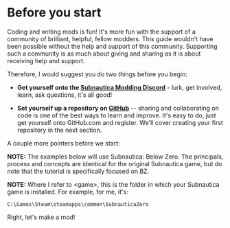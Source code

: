 # Before you start

Coding and writing mods is fun! It's more fun with the support of a community of brilliant, helpful, fellow modders. This guide wouldn't have been possible without the help and support of this community. Supporting such a community is as much about giving and sharing as it is about receiving help and support.

Therefore, I would suggest you do two things before you begin:

-   **Get yourself onto the [Subnautica Modding Discord](https://discord.gg/srQXTPKA)** - lurk, get involved, learn, ask questions, it's all good!

-   **Set yourself up a repository on [GitHub](https://github.com/)** -- sharing and collaborating on code is one of the best ways to learn and improve. It's easy to do, just get yourself onto GitHub.com and register. We'll cover creating your first repository in the next section.

A couple more pointers before we start:

**NOTE:** The examples below will use Subnautica: Below Zero. The principals, process and concepts are identical for the original Subnautica game, but do note that the tutorial is specifically focused on BZ.

**NOTE:** Where I refer to \<game>, this is the folder in which your Subnautica game is installed. For example, for me, it's: 

`C:\Games\Steam\steamapps\common\SubnauticaZero`

Right, let's make a mod!
